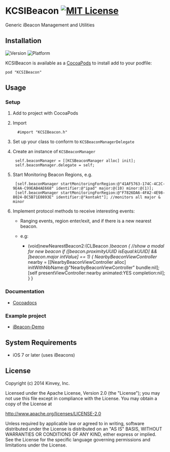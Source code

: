 KCSIBeacon [![MIT License](http://b.repl.ca/v1/License-Apache2.0-blue.png)](LICENSE)
==========

Generic iBeacon Management and Utilities

## Installation 

![Version](https://cocoapod-badges.herokuapp.com/v/KCSIBeacon/badge.png)
![Platform](https://cocoapod-badges.herokuapp.com/p/KCSIBeacon/badge.png)


KCSIBeacon is available as a [CocoaPods](http://cocoapods.org) to install add to your podfile:

    pod "KCSIBeacon"
    
## Usage

### Setup
1. Add to project with CocoaPods
2. Import 

         #import "KCSIBeacon.h"
         
3. Set up your class to conform to `KCSBeaconManagerDelegate`
4. Create an instance of `KCSBeaconManager`

        self.beaconManager = [[KCSBeaconManager alloc] init];
        self.beaconManager.delegate = self;
        

5. Start Monitoring Beacon Regions, e.g.

        [self.beaconManager startMonitoringForRegion:@"41AF5763-174C-4C2C-9E4A-C99EAB4AE668" identifier:@"ipad" major:@(10) minor:@(1)];
        [self.beaconManager startMonitoringForRegion:@"F7826DA6-4FA2-4E98-8024-BC5B71E0893E" identifier:@"kontakt"]; //monitors all major & minor
    
6. Implement protocol methods to receive interesting events:
     * Ranging events, region enter/exit, and if there is a new nearest beacon.
     * e.g:
     
       - (void)newNearestBeacon2:(CLBeacon *)beacon
       {
           //show a modal for new beacon
           if ([beacon.proximityUUID isEqual:kUUID] && [beacon.major intValue] == 1) {
                NearbyBeaconViewController* nearby = [[NearbyBeaconViewController alloc] initWithNibName:@"NearbyBeaconViewController" bundle:nil];
                [self presentViewController:nearby animated:YES completion:nil];
           }
       }

### Documentation
* [Cocoadocs](http://cocoadocs.org/docsets/KCSIBeacon)

### Example project
* [iBeacon-Demo](https://github.com/mikekatz/iBeacon-Demo)

## System Requirements
* iOS 7 or later (uses iBeacons)

## License

Copyright (c) 2014 Kinvey, Inc.

Licensed under the Apache License, Version 2.0 (the "License");
you may not use this file except in compliance with the License.
You may obtain a copy of the License at

http://www.apache.org/licenses/LICENSE-2.0

Unless required by applicable law or agreed to in writing, software
distributed under the License is distributed on an "AS IS" BASIS,
WITHOUT WARRANTIES OR CONDITIONS OF ANY KIND, either express or implied.
See the License for the specific language governing permissions and
limitations under the License.

